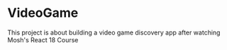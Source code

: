 # VideoGame
This project is about building a video game discovery app after watching Mosh's React 18 Course

